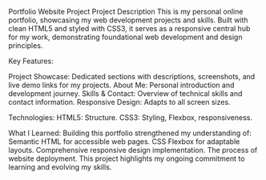 Portfolio Website Project 
Project Description 
This is my personal online portfolio, showcasing my web development projects and skills. Built with clean HTML5 and styled with CSS3, it serves as a responsive central hub for my work, demonstrating foundational web development and design principles.


Key Features:

Project Showcase: Dedicated sections with descriptions, screenshots, and live demo links for my projects.
About Me: Personal introduction and development journey.
Skills & Contact: Overview of technical skills and contact information.
Responsive Design: Adapts to all screen sizes.

Technologies:
HTML5: Structure.
CSS3: Styling, Flexbox, responsiveness.

What I Learned:
Building this portfolio strengthened my understanding of:
Semantic HTML for accessible web pages.
CSS Flexbox for adaptable layouts.
Comprehensive responsive design implementation.
The process of website deployment.
This project highlights my ongoing commitment to learning and evolving my skills.
